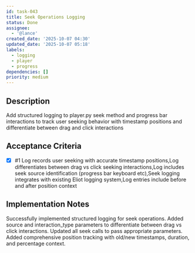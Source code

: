 ```yaml
---
id: task-043
title: Seek Operations Logging
status: Done
assignee:
  - '@lance'
created_date: '2025-10-07 04:30'
updated_date: '2025-10-07 05:18'
labels:
  - logging
  - player
  - progress
dependencies: []
priority: medium
---
```


## Description

Add structured logging to player.py seek method and progress bar interactions to track user seeking behavior with timestamp positions and differentiate between drag and click interactions

## Acceptance Criteria
<!-- AC:BEGIN -->
- [x] #1 Log records user seeking with accurate timestamp positions,Log differentiates between drag vs click seeking interactions,Log includes seek source identification (progress bar keyboard etc),Seek logging integrates with existing Eliot logging system,Log entries include before and after position context
<!-- AC:END -->

## Implementation Notes

Successfully implemented structured logging for seek operations. Added source and interaction_type parameters to differentiate between drag vs click interactions. Updated all seek calls to pass appropriate parameters. Added comprehensive position tracking with old/new timestamps, duration, and percentage context.
